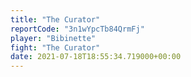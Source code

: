```yaml
---
title: "The Curator"
reportCode: "3n1wYpcTb84QrmFj"
player: "Bibinette"
fight: "The Curator"
date: 2021-07-18T18:55:34.719000+00:00
---
```

